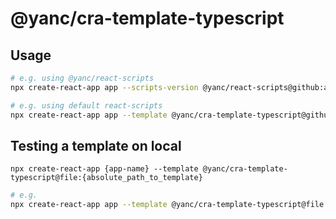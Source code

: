 # @yanc/cra-template-typescript

## Usage

```sh
# e.g. using @yanc/react-scripts
npx create-react-app app --scripts-version @yanc/react-scripts@github:aistyler/yanc-react-scripts#semver:~4.0.0 --template @yanc/cra-template-typescript@github:aistyler/yanc-cra-templates#workspace=@yanc/cra-template-typescript&tag=@yanc/cra-template-typescript/v1.0.1

# e.g. using default react-scripts
npx create-react-app app --template @yanc/cra-template-typescript@github:aistyler/yanc-cra-templates#workspace=@yanc/cra-template-typescript&tag=@yanc/cra-template-typescript/v1.0.1
```

## Testing a template on local

```npx create-react-app {app-name} --template @yanc/cra-template-typescript@file:{absolute_path_to_template}```

```sh
# e.g.
npx create-react-app app --template @yanc/cra-template-typescript@file:$PWD/../packages/cra-template-typescript
```
